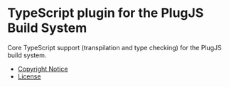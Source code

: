 TypeScript plugin for the PlugJS Build System
=============================================

Core TypeScript support (transpilation and type checking) for the PlugJS build
system.

* [Copyright Notice](https://github.com/plugjs/plug/blob/main/NOTICE.md)
* [License](https://github.com/plugjs/plug/blob/main/LICENSE.md)
